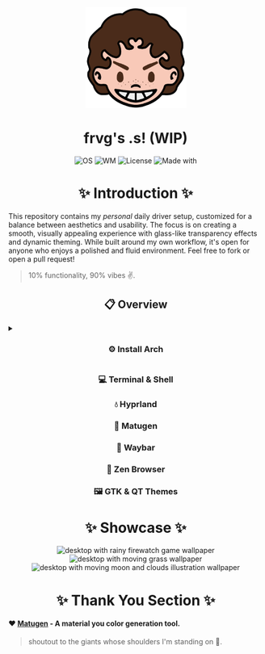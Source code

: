 <div align="center">
<img alt="Avatar Icon" src="./screens/avatar.png" width="200" height="200"/>
</div>
<h1 align="center">frvg's .s! (WIP)</h1>
<div align="center">
<img src="https://img.shields.io/badge/OS-Arch%20Linux-1793d1?style=flat-square&logo=linux&logoColor=ffffff" alt="OS" />
<img src="https://img.shields.io/badge/WM-Hyprland-885A89?style=flat-square&logo=wayland&logoColor=ffffff" alt="WM" />
<img src="https://img.shields.io/badge/License-GPL--3.0-52AA5E?style=flat-square&logo=googledocs&logoColor=ffffff" alt="License" />
<img src="https://img.shields.io/badge/Made%20With-Love-EB5E55?style=flat-square&logo=macys&logoColor=ffffff" alt="Made with" />
</div>

<h1 align="center"> ✨ Introduction ✨ </h1>
This repository contains my <em>personal</em> daily driver setup, customized for a balance between aesthetics and usability. The focus is on creating a smooth, visually appealing experience with glass-like transparency effects and dynamic theming. While built around my own workflow, it's open for anyone who enjoys a polished and fluid environment. Feel free to fork or open a pull request!

> 10% functionality, 90% vibes ✌️.

<summary><h2 align="center"> 📋 Overview </h2></summary>

<details>

<summary><h3 align="center"> ⚙️ Install Arch </h3></summary>

> did you read the word ***personal*** in the intro?

After making the Arch ISO bootable USB, plug in the notebook and turn it on while booting from the pendrive. In the Arch screen choose installation.

1. Set the keyboard layout

```
$ localectl list-keymaps	# will list all keymaps
$ loadkeys KEYMAP		# will load selected keymap
$ setfont ter-132b		# will set a font suitable for HiDPI screen
```

2. Connect to the internet

```
$ iwctl
[iwd]$ device list				# get wireless device name
[iwd]$ device DEVICE set-property Powered on	# turn device on
[iwd]$ station DEVICE scan			# turn scan on
[iwd]$ station DEVICE get-networks		# list networks
[iwd]$ station DEVICE connect NETWORK		# connect to network
[iwd]$ exit					# to exit
```
3. Set correct time

```
$ timedatectl list-timezones		# list timezones
$ timedatectl set-timezone TIMEZONE	# set timezone
$ timedatectl status			# check current RTC mode
$ timedatectl set-local-rtc BOOL	# change RTC mode (set as UTC)
$ timedatectl set-ntp BOOL		# start time sync daemon
```

4. Partition the disk and mount it

```
$ cfdisk # will start the fdisk TUI
```

- delete all existing partitions
- create one for the EFI, another for root and one for the swap space
- now it's time format all partitions, get the paths with:
```
$ fdisk -l
```
- for each path, format it as needed
```
$ mkfs.fat -F 32 /dev/PATH_TO_EFI
$ mkfs.btrfs /dev/PATH_TO_ROOT
$ mkswap /dev/PATH_TO_SWAP
```
- mount each partition and enable swap
```
$ mount /dev/PATH_TO_ROOT /mnt
$ mkdir /mnt/boot
$ mount /dev/PATH_TO_EFI /mnt/boot/
$ swapon /dev/PATH_TO_SWAP
```
- also create the subvolumes
```
$ btrfs su cr /mnt/@		# root subvolume
$ btrfs su cr /mnt/@home	# home subvolume
$ btrfs su cr /mnt/@snapshots	# snapshot subvolume
$ btrfs su cr /mnt/@log		# logs subvolume
$ btrfs su cr /mnt/@pkg		# pacman subvolume
```
- now unmount everything and remount with the subvolumes
```
$ umount /mnt

# root
$ mount -o noatime,compress=zstd:1,ssd,space_cache=v2,subvol=@ /dev/PATH_TO_ROOT /mnt

# create the directories to be mounted
$ mkdir -p /mnt/{boot,home,.snapshots}
$ mkdir -p /mnt/var/log
$ mkdir -p /mnt/var/pacman/pkg

# mount the subvolumes
$ mount -o noatime,compress=zstd:1,ssd,space_cache=v2,subvol=@home /dev/PATH_TO_ROOT /mnt/home
$ mount -o noatime,compress=zstd:1,ssd,space_cache=v2,subvol=@snapshots /dev/PATH_TO_ROOT /mnt/.snapshots
$ mount -o noatime,compress=zstd:1,ssd,space_cache=v2,subvol=@log /dev/PATH_TO_ROOT /mnt/var/log
$ mount -o noatime,compress=zstd:1,ssd,space_cache=v2,subvol=@pkg /dev/PATH_TO_ROOT /mnt/pkg

# mount the EFI
$ mount /dev/PATH_TO_EFI /mnt/boot

# enable SWAP
$ swapon /dev/PATH_TO_SWAP
```

Finally, is time to pacstrap core stuff.

> best time to act like a wizard summoning an esoteric spell

```
$ pacstrap /mnt amd-ucode base base-devel btrfs-progs git linux linux-firmware linux-headers linux-lts neovim networkmanager reflector sudo
```

Also generate the fstab entries.

```
$ genfstab -U /mnt >> /mnt/etc/fstab

# also check if everything is alright
$ cat /mnt/etc/fstab
```

Enter the installation directory to setup the system.

```
$ arch-chroot /mnt
```

1. Set the timezone and sync the clock.

```
$ ln -sf /usr/share/zoneinfo/America/Sao_Paulo /etc/localtime
$ hwclock --systohc
```

2. Generate the locales info.

```
# find and uncomment en_US.UTF-8
$ nvim /etc/locale.gen
# then run
$ locale-gen
```
- now edit /etc/locale.conf to become
```
LANG=en_US.UTF-8
```
- also edit /etc/vconsole.conf
```
KEYMAP=us
```

3. Add btrfs module to kernel by editing /etc/mkinitcpio.conf.
```
...
MODULES=(btrfs)
...
```
- then run
```
$ mkinitcpio -p linux
```

4. Set the host name by editing /etc/hostname.
```
nitro-arch
```
- also edit /etc/hosts
```
127.0.0.1	localhost
::1		localhost
127.0.1.1	nitro-arch.localdomain	nitroarch
```

5. Add sudo password.
```
$ passwd
```

6. Install the bootloader.
```
$ bootctl --path=/boot install
```
- now edit the /boot/loader.conf file
```
timeout 0
console-mode auto
editor no
default arch-*
```
- create the /boot/loader/entries/arch.conf file
```
title	Arch Linux
linux	/vmlinuz-linux
initrd	/initramfs-linux.img
options	root=/dev/PATH_TO_ROOT rw
```

7. Get more packages.
```
$ pacman -S --needed bluez bluez-utils efibootmgr nm-connection-editor snapper wpa_supplicant xdg-utils xdg-user-dirs
```

8. Enable networkmanager.
```
$ systemctl enable NetworkManager
```

9. Create a new user.
```
$ useradd -mG wheel frvg
$ passwd frvg
```
- now add the user to the sudoers, first run
```
$ EDITOR=nvim visudo
```
- then uncomment the line
```
%wheel ALL=(ALL) ALL
```

10. Boot into the system.
```
$ exit
$ umount -a
$ reboot
```

8. pacman mirror
9. acer-wmi-battery
10. schedule fstrim
11. Bluetooth
12. Polkit
13. multilib repo
14. nvidia
15. paru
16. nbfc-linux
17. hyprland
18. uwsm
19. xdg-desktop-portal
20. zathura
21. zed
22. ollama
23. zen-browser & transparent-zen
24. snapper snap-sync

<h4 align="center"> Programs </h4>
pacstrap
amd-ucode app2unit-git base-devel fish git kitty linux linux-firmware linux-lts neovim network-manager noto-fonts-emoji nvidia nvidia-utils pipewire pipewire-alsa pipewire-jack pipewire-pulse sudo uwsm
other
7zip bat blueman bluez bluez-libs bluez-utils brightnessctl cava dart-sass fastfetch ffmpeg ffmpegthumbnailer file-roller gimp github-cli glances google-earth-pro gpu-screen-recorder grim gvfs hyprland hyprlock hyprpicker hyprpolkitagent imagemagick lutris mako matugen-bin mpv nbfc-linux nm-connection-editor ollama poppler pwvucontrol python qbittorrent rnote satty slurp swww-git thunar thunar-archive-plugin thunar-media-tags-plugin thunar-vcs-plugin thunar-volman torzu-git tree-sitter ttf-firacode-nerd tumbler tumbler-extra-thumbnailers udiskie unrar vesktop-bin walker-bin wine winetricks wireplumber wl-clipboard xdg-desktop-portal-hyprland yt-dlp zathura zathura-cb zathura-pdf-poppler zathura-ps zed zen-browser-bin zoxide



</details>

<summary><h3 align="center"> 💻 Terminal & Shell </h3></summary>

<summary><h3 align="center"> 💧 Hyprland </h3></summary>

<summary><h3 align="center"> 🎨 Matugen </h3></summary>

<summary><h3 align="center"> 🧰 Waybar </h3></summary>

<summary><h3 align="center"> 🍃 Zen Browser </h3></summary>

<summary><h3 align="center"> 🖼️ GTK & QT Themes </h3></summary>

<h1 align="center"> ✨ Showcase ✨ </h1>

<div align="center">

<img src="./screens/screen-firewatch.gif" alt="desktop with rainy firewatch game wallpaper">

</div>

<div align="center">

<img src="./screens/screen-grass.gif" alt="desktop with moving grass wallpaper">

</div>

<div align="center">

<img src="./screens/screen-moon.gif" alt="desktop with moving moon and clouds illustration wallpaper">

</div>

<h1 align="center"> ✨ Thank You Section ✨ </h1>

<h4>

❤️ [Matugen](https://github.com/InioX/matugen "give ini a star!") - A material you color generation tool.

</h4>

> shoutout to the giants whose shoulders I'm standing on 🙏.
